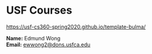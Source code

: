 # USF Courses

<https://usf-cs360-spring2020.github.io/template-bulma/>

**Name:** Edmund Wong  
**Email:** ewwong2@dons.usfca.edu  
